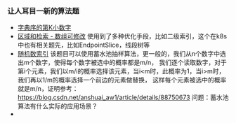 ### 让人耳目一新的算法题

+ [字典序的第K小数字](https://leetcode-cn.com/problems/k-th-smallest-in-lexicographical-order/)
+ [区域和检索 - 数组可修改](https://leetcode-cn.com/problems/range-sum-query-mutable/)
  使用到了多种优化手段，比如二级索引，这个在k8s中也有相关题先，比如EndpointSlice，线段树等
+ [随机数索引](https://leetcode-cn.com/problems/random-pick-index/)
  该题目可以使用蓄水池抽样算法，更一般的，我们从n个数字中选出m个数字，使得每个数字被选中的概率都是m/n，
我们逐个读取数字，对于第i个元素，我们以m/i的概率选择该元素，当i<m时，此概率为1，当i>m时，我们再以1/m的概率选择一个前边的元素做替换，
这样每个元素被选中的概率就是m/n，证明参考：https://blog.csdn.net/anshuai_aw1/article/details/88750673
问题：蓄水池算法有什么实际的应用场景？ 
+ 